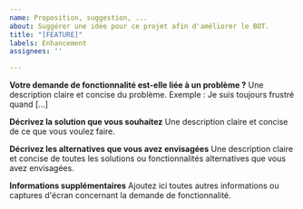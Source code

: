 ```yaml
---
name: Proposition, suggestion, ...
about: Suggérer une idée pour ce projet afin d'améliorer le BOT.
title: "[FEATURE]"
labels: Enhancement
assignees: ''

---
```


**Votre demande de fonctionnalité est-elle liée à un problème ?**
Une description claire et concise du problème.
Exemple : Je suis toujours frustré quand [...]

**Décrivez la solution que vous souhaitez**
Une description claire et concise de ce que vous voulez faire.

**Décrivez les alternatives que vous avez envisagées**
Une description claire et concise de toutes les solutions ou fonctionnalités alternatives que vous avez envisagées.

**Informations supplémentaires**
Ajoutez ici toutes autres informations ou captures d'écran concernant la demande de fonctionnalité.
